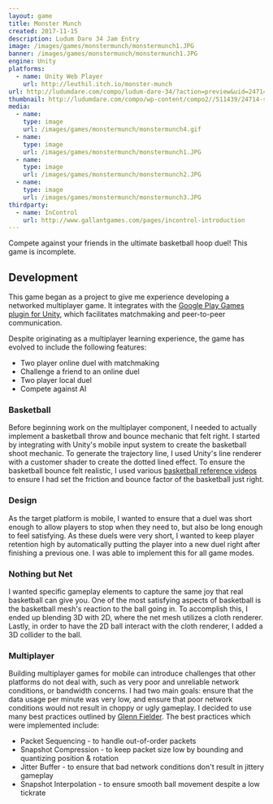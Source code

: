 ```yaml
---
layout: game
title: Monster Munch
created: 2017-11-15
description: Ludum Dare 34 Jam Entry
image: /images/games/monstermunch/monstermunch1.JPG
banner: /images/games/monstermunch/monstermunch1.JPG
engine: Unity
platforms:
  - name: Unity Web Player
    url: http://leuthil.itch.io/monster-munch
url: http://ludumdare.com/compo/ludum-dare-34/?action=preview&uid=24714
thumbnail: http://ludumdare.com/compo/wp-content/compo2//511439/24714-shot0-1450151525.jpg-crop-180-140.jpg
media:
  - name:
    type: image
    url: /images/games/monstermunch/monstermunch4.gif
  - name:
    type: image
    url: /images/games/monstermunch/monstermunch1.JPG
  - name: 
    type: image
    url: /images/games/monstermunch/monstermunch2.JPG
  - name: 
    type: image
    url: /images/games/monstermunch/monstermunch3.JPG
thirdparty:
  - name: InControl
    url: http://www.gallantgames.com/pages/incontrol-introduction
---
```


Compete against your friends in the ultimate basketball hoop duel! This game is incomplete.

## Development ##

This game began as a project to give me experience developing a networked multiplayer game. It integrates with the [Google Play Games plugin for Unity](https://github.com/playgameservices/play-games-plugin-for-unity), which facilitates matchmaking and peer-to-peer communication.

Despite originating as a multiplayer learning experience, the game has evolved to include the following features:
- Two player online duel with matchmaking
- Challenge a friend to an online duel
- Two player local duel
- Compete against AI

### Basketball ###

Before beginning work on the multiplayer component, I needed to actually implement a basketball throw and bounce mechanic that felt right. I started by integrating with Unity's mobile input system to create the basketball shoot mechanic. To generate the trajectory line, I used Unity's line renderer with a customer shader to create the dotted lined effect. To ensure the basketball bounce felt realistic, I used various [basketball reference videos](https://www.youtube.com/watch?v=ZvgJ7mVxeg0) to ensure I had set the friction and bounce factor of the basketball just right.

### Design ###

As the target platform is mobile, I wanted to ensure that a duel was short enough to allow players to stop when they need to, but also be long enough to feel satisfying. As these duels were very short, I wanted to keep player retention high by automatically putting the player into a new duel right after finishing a previous one. I was able to implement this for all game modes.

### Nothing but Net ###

I wanted specific gameplay elements to capture the same joy that real basketball can give you. One of the most satisfying aspects of basketball is the basketball mesh's reaction to the ball going in. To accomplish this, I ended up blending 3D with 2D, where the net mesh utilizes a cloth renderer. Lastly, in order to have the 2D ball interact with the cloth renderer, I added a 3D collider to the ball.

### Multiplayer ###

Building multiplayer games for mobile can introduce challenges that other platforms do not deal with, such as very poor and unreliable network conditions, or bandwidth concerns. I had two main goals: ensure that the data usage per minute was very low, and ensure that poor network conditions would not result in choppy or ugly gameplay. I decided to use many best practices outlined by [Glenn Fielder](https://gafferongames.com). The best practices which were implemented include:
- Packet Sequencing - to handle out-of-order packets
- Snapshot Compression - to keep packet size low by bounding and quantizing position & rotation
- Jitter Buffer - to ensure that bad network conditions don't result in jittery gameplay
- Snapshot Interpolation - to ensure smooth ball movement despite a low tickrate